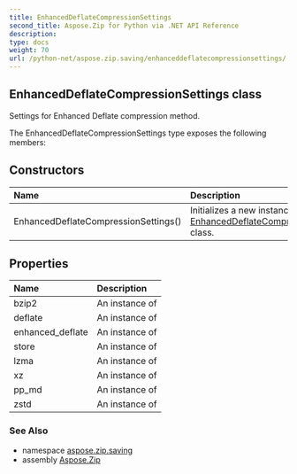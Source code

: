 ```yaml
---
title: EnhancedDeflateCompressionSettings
second_title: Aspose.Zip for Python via .NET API Reference
description: 
type: docs
weight: 70
url: /python-net/aspose.zip.saving/enhanceddeflatecompressionsettings/
---
```


## EnhancedDeflateCompressionSettings class

Settings for Enhanced Deflate compression method.

The EnhancedDeflateCompressionSettings type exposes the following members:
## Constructors
| Name | Description |
| :- | :- |
|EnhancedDeflateCompressionSettings()|Initializes a new instance of the [EnhancedDeflateCompressionSettings](/zip/python-net/aspose.zip.saving/enhanceddeflatecompressionsettings/) class.|
## Properties
| Name | Description |
| :- | :- |
|bzip2|An instance of|
|deflate|An instance of|
|enhanced_deflate|An instance of|
|store|An instance of|
|lzma|An instance of|
|xz|An instance of|
|pp_md|An instance of|
|zstd|An instance of|

### See Also

* namespace [aspose.zip.saving](/zip/python-net/aspose.zip.saving/)
* assembly [Aspose.Zip](/zip/python-net/)

